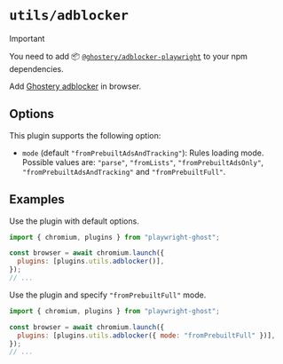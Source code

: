 # `utils/adblocker`

> [!IMPORTANT]
>
> You need to add 📦
> [`@ghostery/adblocker-playwright`](https://www.npmjs.com/package/@ghostery/adblocker-playwright)
> to your npm dependencies.

Add
[Ghostery adblocker](https://github.com/ghostery/adblocker/tree/master/packages/adblocker-playwright#readme)
in browser.

## Options

This plugin supports the following option:

- `mode` (default `"fromPrebuiltAdsAndTracking"`): Rules loading mode. Possible
  values are: `"parse"`, `"fromLists"`, `"fromPrebuiltAdsOnly"`,
  `"fromPrebuiltAdsAndTracking"` and `"fromPrebuiltFull"`.

## Examples

Use the plugin with default options.

```javascript
import { chromium, plugins } from "playwright-ghost";

const browser = await chromium.launch({
  plugins: [plugins.utils.adblocker()],
});
// ...
```

Use the plugin and specify `"fromPrebuiltFull"` mode.

```javascript
import { chromium, plugins } from "playwright-ghost";

const browser = await chromium.launch({
  plugins: [plugins.utils.adblocker({ mode: "fromPrebuiltFull" })],
});
// ...
```
